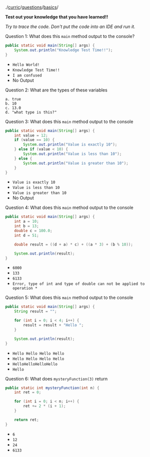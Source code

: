 ./[curric](/curric)/[questions](/curric/questions)/[basics](/curric/questions/basics)/

**Test out your knowledge that you have learned!!**

*Try to trace the code. Don't put the code into an IDE and run it.*

Question 1: What does this `main` method output to the console?
```java
public static void main(String[] args) {
    System.out.println("Knowledge Test Time!!");
}
```
- `Hello World!`
- `Knowledge Test Time!!`
- `I am confused`
- No Output

Question 2: What are the types of these variables

    a. true
    b. 10
    c. 13.0
    d. "what type is this?"


Question 3: What does this `main` method output to the console
```java
public static void main(String[] args) {
    int value = 12;
    if (value == 10) {
        System.out.println("Value is exactly 10");
    } else if (value < 10) {
        System.out.println("Value is less than 10");
    } else {
        System.out.println("Value is greater than 10");
    }
}
```
- `Value is exactly 10`
- `Value is less than 10`
- `Value is greater than 10`
- No Output

Question 4: What does this `main` method output to the console
```java
public static void main(String[] args) {
    int a = 10;
    int b = 13;
    double c = 100.0;
    int d = 51;

    double result = ((d + a) * c) + ((a * 3) + (b % 10));

    System.out.println(result);
}
```
- `6000`
- `133`
- `6133`
- `Error, type of int and type of double can not be applied to operation *`

Question 5: What does this `main` method output to the console
```java
public static void main(String[] args) {
    String result = "";

    for (int i = 0; i < 4; i++) {
        result = result + "Hello ";
    }

    System.out.println(result);
}
```
- `Hello Hello Hello Hello `
- `Hello Hello Hello Hello`
- `HelloHelloHelloHello`
- `Hello`

Question 6: What does `mysteryFunction(3)` return
```java
public static int mysteryFunction(int n) {
    int ret = 0;

    for (int i = 0; i < n; i++) {
        ret += 2 * (i + 1);
    }

    return ret;
}
```
- `6`
- `12`
- `24`
- `6133`
